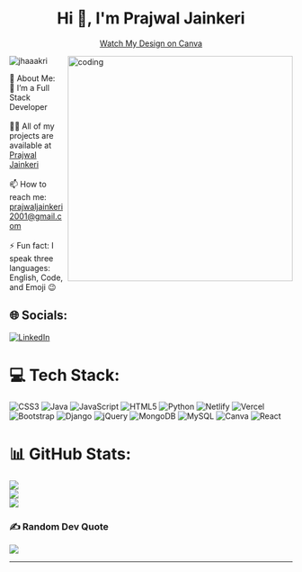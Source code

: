 <h1 align="center">Hi 👋, I'm Prajwal Jainkeri</h1>

<!-- Canva Design Link -->
<p align="center">
  <a href="https://www.canva.com/design/DAGSmQje8Zo/j8RBxBiE9uoqFJgV7Tl4mw/watch" target="_blank">Watch My Design on Canva</a>
</p>

<!-- GIF aligned to the right -->
<img align="right" alt="coding" width="400" src="https://user-images.githubusercontent.com/74038190/221352975-94759904-aa4c-4032-a8ab-b546efb9c478.gif">

<!-- Profile views -->
<p align="left">
  <img src="https://komarev.com/ghpvc/?username=jhaaakri&label=Profile%20views&color=0e75b6&style=flat" alt="jhaaakri" />
</p>

<!-- About Me Section -->
💫 About Me:<br>
🌱 I’m a Full Stack Developer <br><br>
👨‍💻 All of my projects are available at <a href="https://github.com/PrajwalJ1092">Prajwal Jainkeri</a><br><br>
📫 How to reach me: prajwaljainkeri2001@gmail.com<br><br>
⚡ Fun fact: I speak three languages: English, Code, and Emoji 😉


## 🌐 Socials:
[![LinkedIn](https://img.shields.io/badge/LinkedIn-%230077B5.svg?logo=linkedin&logoColor=white)](https://www.linkedin.com/in/prajwal-jainkeri-492434228/) 

# 💻 Tech Stack:
![CSS3](https://img.shields.io/badge/css3-%231572B6.svg?style=for-the-badge&logo=css3&logoColor=white) ![Java](https://img.shields.io/badge/java-%23ED8B00.svg?style=for-the-badge&logo=openjdk&logoColor=white) ![JavaScript](https://img.shields.io/badge/javascript-%23323330.svg?style=for-the-badge&logo=javascript&logoColor=%23F7DF1E) ![HTML5](https://img.shields.io/badge/html5-%23E34F26.svg?style=for-the-badge&logo=html5&logoColor=white) ![Python](https://img.shields.io/badge/python-3670A0?style=for-the-badge&logo=python&logoColor=ffdd54) ![Netlify](https://img.shields.io/badge/netlify-%23000000.svg?style=for-the-badge&logo=netlify&logoColor=#00C7B7) ![Vercel](https://img.shields.io/badge/vercel-%23000000.svg?style=for-the-badge&logo=vercel&logoColor=white) ![Bootstrap](https://img.shields.io/badge/bootstrap-%238511FA.svg?style=for-the-badge&logo=bootstrap&logoColor=white) ![Django](https://img.shields.io/badge/django-%23092E20.svg?style=for-the-badge&logo=django&logoColor=white) ![jQuery](https://img.shields.io/badge/jquery-%230769AD.svg?style=for-the-badge&logo=jquery&logoColor=white) ![MongoDB](https://img.shields.io/badge/MongoDB-%234ea94b.svg?style=for-the-badge&logo=mongodb&logoColor=white) ![MySQL](https://img.shields.io/badge/mysql-%2300000f.svg?style=for-the-badge&logo=mysql&logoColor=white) ![Canva](https://img.shields.io/badge/Canva-%2300C4CC.svg?style=for-the-badge&logo=Canva&logoColor=white) ![React](https://img.shields.io/badge/react-%2320232a.svg?style=for-the-badge&logo=react&logoColor=%2361DAFB)
# 📊 GitHub Stats:
![](https://github-readme-stats.vercel.app/api?username=JhAaakri&theme=dark&hide_border=false&include_all_commits=true&count_private=true)<br/>
![](https://github-readme-streak-stats.herokuapp.com/?user=JhAaakri&theme=dark&hide_border=false)<br/>
![](https://github-readme-stats.vercel.app/api/top-langs/?username=JhAaakri&theme=dark&hide_border=false&include_all_commits=true&count_private=true&layout=compact)

### ✍ Random Dev Quote
![](https://quotes-github-readme.vercel.app/api?type=horizontal&theme=radical)

---

<!-- Proudly created with GPRM ( https://gprm.itsvg.in ) -->
